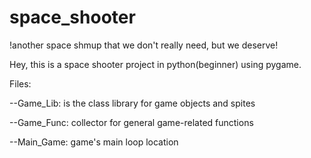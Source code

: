 # space_shooter
!another space shmup that we don't really need, but we deserve!

Hey, 
this is a space shooter project in python(beginner) using pygame.

Files:

--Game_Lib: is the class library for game objects and spites

--Game_Func: collector for general game-related functions

--Main_Game: game's main loop location

